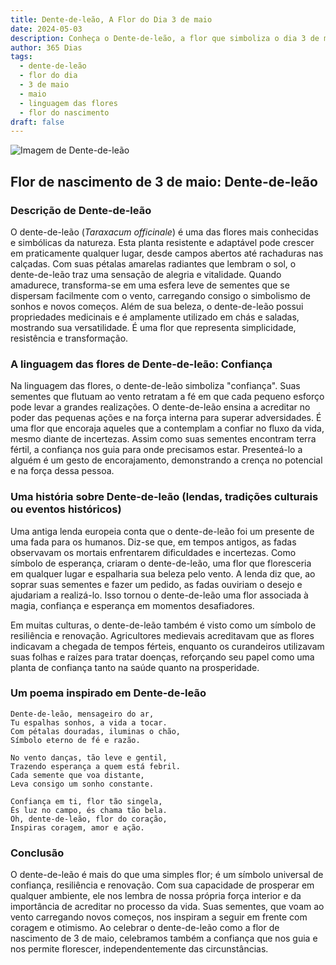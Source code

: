 ```yaml
---
title: Dente-de-leão, A Flor do Dia 3 de maio
date: 2024-05-03
description: Conheça o Dente-de-leão, a flor que simboliza o dia 3 de maio e seu significado 'Confiança'. Explore a beleza e o simbolismo desta flor encantadora.
author: 365 Dias
tags:
  - dente-de-leão
  - flor do dia
  - 3 de maio
  - maio
  - linguagem das flores
  - flor do nascimento
draft: false
---
```


![Imagem de Dente-de-leão](https://cdn.pixabay.com/photo/2023/05/22/14/49/dandelion-8010882_1280.jpg#center)


## Flor de nascimento de 3 de maio: Dente-de-leão

### Descrição de Dente-de-leão

O dente-de-leão (_Taraxacum officinale_) é uma das flores mais conhecidas e simbólicas da natureza. Esta planta resistente e adaptável pode crescer em praticamente qualquer lugar, desde campos abertos até rachaduras nas calçadas. Com suas pétalas amarelas radiantes que lembram o sol, o dente-de-leão traz uma sensação de alegria e vitalidade. Quando amadurece, transforma-se em uma esfera leve de sementes que se dispersam facilmente com o vento, carregando consigo o simbolismo de sonhos e novos começos. Além de sua beleza, o dente-de-leão possui propriedades medicinais e é amplamente utilizado em chás e saladas, mostrando sua versatilidade. É uma flor que representa simplicidade, resistência e transformação.

### A linguagem das flores de Dente-de-leão: Confiança

Na linguagem das flores, o dente-de-leão simboliza "confiança". Suas sementes que flutuam ao vento retratam a fé em que cada pequeno esforço pode levar a grandes realizações. O dente-de-leão ensina a acreditar no poder das pequenas ações e na força interna para superar adversidades. É uma flor que encoraja aqueles que a contemplam a confiar no fluxo da vida, mesmo diante de incertezas. Assim como suas sementes encontram terra fértil, a confiança nos guia para onde precisamos estar. Presenteá-lo a alguém é um gesto de encorajamento, demonstrando a crença no potencial e na força dessa pessoa.

### Uma história sobre Dente-de-leão (lendas, tradições culturais ou eventos históricos)

Uma antiga lenda europeia conta que o dente-de-leão foi um presente de uma fada para os humanos. Diz-se que, em tempos antigos, as fadas observavam os mortais enfrentarem dificuldades e incertezas. Como símbolo de esperança, criaram o dente-de-leão, uma flor que floresceria em qualquer lugar e espalharia sua beleza pelo vento. A lenda diz que, ao soprar suas sementes e fazer um pedido, as fadas ouviriam o desejo e ajudariam a realizá-lo. Isso tornou o dente-de-leão uma flor associada à magia, confiança e esperança em momentos desafiadores.

Em muitas culturas, o dente-de-leão também é visto como um símbolo de resiliência e renovação. Agricultores medievais acreditavam que as flores indicavam a chegada de tempos férteis, enquanto os curandeiros utilizavam suas folhas e raízes para tratar doenças, reforçando seu papel como uma planta de confiança tanto na saúde quanto na prosperidade.

### Um poema inspirado em Dente-de-leão

```
Dente-de-leão, mensageiro do ar,  
Tu espalhas sonhos, a vida a tocar.  
Com pétalas douradas, iluminas o chão,  
Símbolo eterno de fé e razão.  

No vento danças, tão leve e gentil,  
Trazendo esperança a quem está febril.  
Cada semente que voa distante,  
Leva consigo um sonho constante.  

Confiança em ti, flor tão singela,  
És luz no campo, és chama tão bela.  
Oh, dente-de-leão, flor do coração,  
Inspiras coragem, amor e ação.
```

### Conclusão

O dente-de-leão é mais do que uma simples flor; é um símbolo universal de confiança, resiliência e renovação. Com sua capacidade de prosperar em qualquer ambiente, ele nos lembra de nossa própria força interior e da importância de acreditar no processo da vida. Suas sementes, que voam ao vento carregando novos começos, nos inspiram a seguir em frente com coragem e otimismo. Ao celebrar o dente-de-leão como a flor de nascimento de 3 de maio, celebramos também a confiança que nos guia e nos permite florescer, independentemente das circunstâncias.